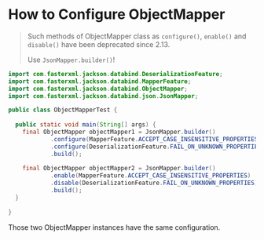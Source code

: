 # How to Configure ObjectMapper
> Such methods of ObjectMapper class as `configure()`, `enable()` and `disable()`  have been deprecated since 2.13.  
> 
> Use `JsonMapper.builder()`!

```java
import com.fasterxml.jackson.databind.DeserializationFeature;
import com.fasterxml.jackson.databind.MapperFeature;
import com.fasterxml.jackson.databind.ObjectMapper;
import com.fasterxml.jackson.databind.json.JsonMapper;

public class ObjectMapperTest {
  
  public static void main(String[] args) {
    final ObjectMapper objectMapper1 = JsonMapper.builder()
            .configure(MapperFeature.ACCEPT_CASE_INSENSITIVE_PROPERTIES, true)
            .configure(DeserializationFeature.FAIL_ON_UNKNOWN_PROPERTIES, false)
            .build();
    
    final ObjectMapper objectMapper2 = JsonMapper.builder()
            .enable(MapperFeature.ACCEPT_CASE_INSENSITIVE_PROPERTIES)
            .disable(DeserializationFeature.FAIL_ON_UNKNOWN_PROPERTIES)
            .build();
  }
  
}
```
Those two ObjectMapper instances have the same configuration.
